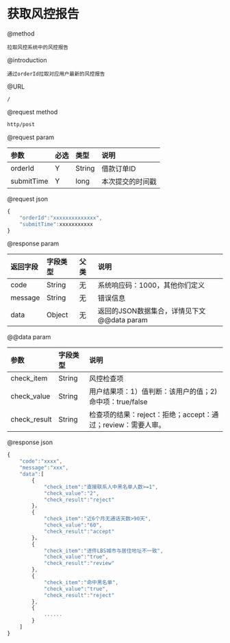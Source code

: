 # 获取风控报告

@method

```
拉取风控系统中的风控报告
```

@introduction

```
通过orderId拉取对应用户最新的风控报告
```

@URL

```
/
```

@request  method

```
http/post
```

@request  param

| 参数 | 必选 | 类型 | 说明 |
| :--- | :--- | :--- | :--- |
| orderId | Y | String | 借款订单ID |
| submitTime | Y | long | 本次提交的时间戳 |

@request  json

```js
{
    "orderId":"xxxxxxxxxxxxxx",
    "submitTime":xxxxxxxxxxx
}
```

@response  param

| 返回字段 | 字段类型 | 父类 | 说明 |
| :--- | :--- | :--- | :--- |
| code | String | 无 | 系统响应码：1000，其他你们定义 |
| message | String | 无 | 错误信息 |
| data | Object | 无 | 返回的JSON数据集合，详情见下文@@data  param |

@@data  param

| 参数 | 字段类型 | 说明 |
| :--- | :--- | :--- |
| check\_item | String | 风控检查项 |
| check\_value | String | 用户结果项：1）值判断：该用户的值；2\)命中项：true/false |
| check\_result | String | 检查项的结果：reject：拒绝；accept：通过；review：需要人审。 |

@response  json

```js
{
    "code":"xxxx",
    "message":"xxx",
    "data":[
        {
            "check_item":"直接联系人中黑名单人数>=1",
            "check_value":"2",
            "check_result":"reject"
        }，
        {
            "check_item":"近6个月无通话天数>90天",
            "check_value":"60",
            "check_result":"accept"
        }，
        {
            "check_item":"进件LBS城市与居住地址不一致",
            "check_value":"true",
            "check_result":"review"
        },
        {
            "check_item":"命中黑名单",
            "check_value":"true",
            "check_result":"reject"
        },
        {
            ......
        }
    ]
}
```



